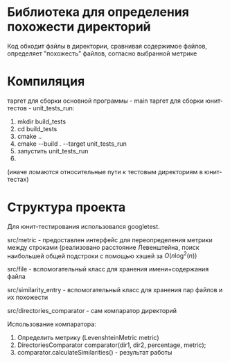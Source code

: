 # Библиотека для определения похожести директорий
Код обходит файлы в директории, сравнивая содержимое файлов, определяет "похожесть" файлов, согласно выбранной метрике
# Компиляция
таргет для сборки основной программы - main
таргет для сборки юнит-тестов - unit_tests_run:
1) mkdir build_tests
2) cd build_tests
3) cmake ..
4) cmake --build . --target unit_tests_run
5) запустить unit_tests_run
6) 
(иначе ломаются относительные пути к тестовым директориям в юнит-тестах)
# Структура проекта
Для юнит-тестирования использовался googletest.

src/metric - предоставлен интерфейс для переопределения метрики между строками (реализовано расстояние Левенштейна, поиск наибольшей общей подстроки с помощью хэшей за $O(n\log^2(n))$

src/file - вспомогательный класс для хранения имени+содержания файла

src/similarity_entry - вспомогательный класс для хранения пар файлов и их похожести

src/directories_comparator - сам компаратор директорий

Использование компаратора:
1) Определить метрику (LevenshteinMetric metric)
2) DirectoriesComparator comparator(dir1, dir2, percentage, metric);
3) comparator.calculateSimilarities() - результат работы
